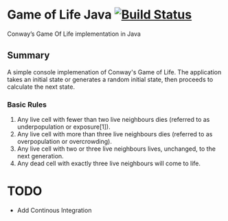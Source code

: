 # Game of Life Java [![Build Status](https://travis-ci.org/jkratz55/game-of-life-java.svg?branch=master)](https://travis-ci.org/jkratz55/game-of-life-java)
Conway’s Game Of Life implementation in Java

## Summary

A simple console implemenation of Conway's Game of Life. The application takes an initial state or generates a random initial state, then proceeds to calculate the next state.

### Basic Rules

1. Any live cell with fewer than two live neighbours dies (referred to as underpopulation or exposure[1]).
2. Any live cell with more than three live neighbours dies (referred to as overpopulation or overcrowding).
3. Any live cell with two or three live neighbours lives, unchanged, to the next generation.
4. Any dead cell with exactly three live neighbours will come to life.

# TODO

- Add Continous Integration 

